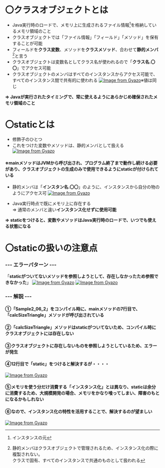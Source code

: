 # 〇クラスオブジェクトとは
- Java実行時のロードで、メモリ上に生成されるファイル情報[^1]を格納しているメモリ領域のこと
- クラスオブジェクトでは「ファイル情報」「フィールド」「メソッド」を保有することが可能
- フィールドを**クラス変数**、メソッドを**クラスメソッド**、合わせて**静的メンバ**[^2]と言う
- クラスオブジェクトは変数名としてクラス名が使われるので「**クラス名.〇〇**」でアクセス可能
- クラスオブジェクトのメンバはすべてのインスタンスからアクセス可能で、すべてのインスタンス間で共有的に使われる
  [![Image from Gyazo](https://i.gyazo.com/7f99c9cdfbb9c601fb1cd8604977921f.png)](https://gyazo.com/7f99c9cdfbb9c601fb1cd8604977921f)※値は同じ

[^1]:インスタンスの元
[^2]:静的メンバはクラスオブジェクトで管理されるため、インスタンス化の際に複製されない。\
クラスで固有、すべてのインスタンスで共通のものとして扱われる

**⇒ Javaが実行されたタイミングで、常に使えるようにあらかじめ確保されたメモリ領域のこと**

# 〇staticとは
- 修飾子のひとつ
- これをつけた変数やメソッドは、静的メンバとして扱える
  [![Image from Gyazo](https://i.gyazo.com/991a20b6f86e89e15de0870c5abec007.png)](https://gyazo.com/991a20b6f86e89e15de0870c5abec007)

#### ※mainメソッドはJVMから呼び出され、プログラム終了まで動作し続ける必要があり、クラスオブジェクトの生成のみで使用できるようにstaticが付けられている
  
- 静的メンバは「**インスタン名.〇〇**」のように、インスタンスから自分の物のようにアクセス可
  [![Image from Gyazo](https://i.gyazo.com/1a7a5911f17ba5db1be63cc8f7f126b7.png)](https://gyazo.com/1a7a5911f17ba5db1be63cc8f7f126b7)
  
- Java実行時点で既にメモリ上に存在する\
  ⇒ 通常のメンバと違い**インスタンス化せずに使用可能**

**⇒ staticをつけると、変数やメソッドはJava実行時のロードで、いつでも使える状態になる**

# 〇staticの扱いの注意点
### --- エラーパターン ---
「**staticがついてないメソッドを参照しようとして、存在しなかったため参照できなかった**」
  [![Image from Gyazo](https://i.gyazo.com/8b16ebc5f7a5c9146299f32db85014bf.png)](https://gyazo.com/8b16ebc5f7a5c9146299f32db85014bf)
  [![Image from Gyazo](https://i.gyazo.com/489db1d8bf872b17af4f2aaca172cf50.png)](https://gyazo.com/489db1d8bf872b17af4f2aaca172cf50)

### --- 解説 ---
#### ①「Sample2_06_2」をコンパイル時に、mainメソッドの7行目で、「calcSizeTriangle」メソッドが呼び出されている
#### ②「calcSizeTriangle」メソッドはstaticがついてないため、コンパイル時にクラスオブジェクトには存在しない
#### ③クラスオブジェクトに存在しないものを参照しようとしているため、エラーが発生
#### ④12行目で「static」をつけると解決するが・・・・
  [![Image from Gyazo](https://i.gyazo.com/1828dd6aabdf7a2be950fab24ba557b7.png)](https://gyazo.com/1828dd6aabdf7a2be950fab24ba557b7)
#### ⑤メモリを使う分だけ消費する「インスタンス化」とは異なり、staticは余分に消費するため、大規模開発の場合、メモリをかなり喰ってしまい、障害のもとになるかもしれない
#### ⑥なので、インスタンス化の特性を活用することで、解決するのが望ましい
  [![Image from Gyazo](https://i.gyazo.com/bff4175affe04d9b8b2ca57b428b9d84.png)](https://gyazo.com/bff4175affe04d9b8b2ca57b428b9d84)
